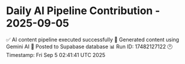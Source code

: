 # Daily AI Pipeline Contribution - 2025-09-05

✅ AI content pipeline executed successfully
🤖 Generated content using Gemini AI
💾 Posted to Supabase database
📊 Run ID: 17482127122
🕐 Timestamp: Fri Sep  5 02:41:41 UTC 2025
